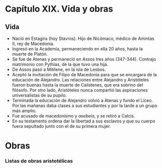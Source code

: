# Capítulo XIX. Vida y obras

## Vida

- Nació en Estagira (hoy Stavros). Hijo de Nicómaco, médico de Amintas II, rey de Macedonia.
- Ingresó en la Academia, permaneciendo en ella 20 años, hasta la muerte de Platón.
- Se fue de Atenas y permaneció en Assos tres años (347-344). Contrajo matrimonio con Pythias, de la que tuvo una hija.
- De Assos pasó a Mitilene, en la isla de Lesbos. 
- Aceptó la invitación de Filipo de Macedonia para que se encargara de la educación de Alejandro. Las relaciones entre Alejandro y Aristóteles fueron buenas hasta la muerte de Calístenes, que era sobrino del filósofo. Por otro lado, Aristóteles nunca compartió las aspiraciones universalistas de su pupilo.
- Terminada la educación de Alejandro volvió a Atenas y fundo el Liceo. Por las mañanas daba clases a sus estudiantes y por la tarde a un grupo más amplio.
- Fue acusado de macedonismo y *asebeia*, y se retiró a Calcis.
- En su testamento ordena dar la libertad a sus esclavos y que su cuerpo fuera sepultado junto con el de su primera mujer.

# Obras

### Listas de obras aristotélicas

